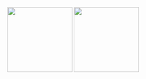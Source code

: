 <!-- <img align="top" src="https://file.gstory.cn/about_banner.jpeg" height=200> -->

<img align="left" src="https://github-readme-stats.vercel.app/api?username=gstory0404&show_icons=true&hide_border=flase&theme=gruvbox" height=150>
<img align="left" src="https://github-readme-stats.vercel.app/api/top-langs/?username=gstory0404&hide_border=true&theme=tokyonight&layout=compact" height=150>





